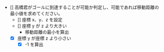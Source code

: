 - [] 高橋君がゴールに到達することが可能か判定し、可能であれば移動距離の最小値を求めてください。
  - [] 座標 x、y、z を設定
  - [] 座標 y が z より大きい
    - 移動距離の最小を算出
  - [x] 座標 y が座標 z より小さい
    - [x] -1 を算出

